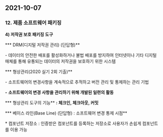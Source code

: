 ## 2021-10-07

### 12. 제품 소프트웨어 패키징

**4) 저작권 보호 패키징 도구**

*** DRM(디지털 저작권 관리) (단답형)**

\- 데이터의 안전한 배포를 활성화하거나 불법 배포를 방지하여 인터넷이나 기타 디지털 매체를 통해 유통되는 데이터의 저작권을 보호하기 위한 시스템



*** 형상관리(2020 실기 2회 기출)**

\- 소프트웨어의 변경사항을 계속적으로 추적하고 버전 관리 및 통제하는 관리 기법

**-** **소프트웨어의 변경 사항을 관리하기 위해 개발된 일련의 활동**

 

*** 형상관리 도구의 기능** **: 체크인, 체크아웃, 커밋**



*** 베이스 라인(Base Line) (단답형) : 소프트웨어 변경 통제 시점**

\* 컴포넌트 저장소 : 인증받은 컴포넌트를 등록하는 저장소로 사용자가 손쉽게 컴포넌트를 이용 가능